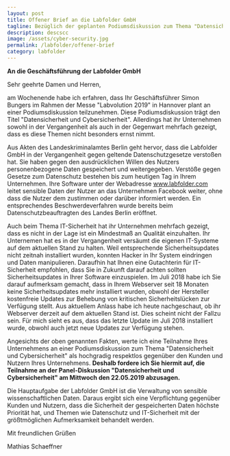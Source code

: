 ```yaml
---
layout: post
title: Offener Brief an die Labfolder GmbH
tagline: Bezüglich der geplanten Podiumsdiskussion zum Thema "Datensicherheit und Cybersicherheit"
description: descscc
image: /assets/cyber-security.jpg
permalink: /labfolder/offener-brief
category: labfolder
---
```


**An die Geschäftsführung der Labfolder GmbH**

Sehr geehrte Damen und Herren,

am Wochenende habe ich erfahren, dass Ihr Geschäftsführer Simon Bungers im Rahmen der Messe "Labvolution 2019" in Hannover plant an einer Podiumsdiskussion teilzunehmen. Diese Podiumsdiskussion trägt den Titel "Datensicherheit und Cybersicherheit". Allerdings hat ihr Unternehmen sowohl in der Vergangenheit als auch in der Gegenwart mehrfach gezeigt, dass es diese Themen nicht besonders ernst nimmt.

Aus Akten des Landeskriminalamtes Berlin geht hervor, dass die Labfolder GmbH in der Vergangenheit gegen geltende Datenschutzgesetze verstoßen hat. Sie haben gegen den ausdrücklichen Willen des Nutzers personenbezogene Daten gespeichert und weitergegeben. Verstöße gegen Gesetze zum Datenschutz bestehen bis zum heutigen Tag in Ihrem Unternehmen. Ihre Software unter der Webadresse www.labfolder.com leitet sensible Daten der Nutzer an das Unternehmen Facebook weiter, ohne dass die Nutzer dem zustimmen oder darüber informiert werden. Ein entsprechendes Beschwerdeverfahren wurde bereits beim Datenschutzbeauftragten des Landes Berlin eröffnet.

Auch beim Thema IT-Sicherheit hat ihr Unternehmen mehrfach gezeigt, dass es nicht in der Lage ist ein Mindestmaß an Qualität einzuhalten. Ihr Unternemen hat es in der Vergangenheit versäumt die eigenen IT-Systeme auf dem aktuellen Stand zu halten. Weil entsprechende Sicherheitsupdates nicht zeitnah installiert wurden, konnten Hacker in Ihr System eindringen und Daten manipulieren. Daraufhin hat Ihnen eine Gutachterin für IT-Sicherheit empfohlen, dass Sie in Zukunft darauf achten sollten Sicherheitsupdates in Ihrer Software einzuspielen. Im Juli 2018 habe ich Sie darauf aufmerksam gemacht, dass in Ihrem Webserver seit 18 Monaten keine Sicherheitsupdates mehr installiert wurden, obwohl der Hersteller kostenfreie Updates zur Behebung von kritischen Sicherheitslücken zur Verfügung stellt. Aus aktuellem Anlass habe ich heute nachgeschaut, ob ihr Webserver derzeit auf dem aktuellen Stand ist. Dies scheint nicht der Fallzu sein. Für mich sieht es aus, dass das letzte Update im Juli 2018 installiert wurde, obwohl auch jetzt neue Updates zur Verfügung stehen.

Angesichts der oben genannten Fakten, werte ich eine Teilnahme Ihres Unternehmens an einer Podiumsdiskussion zum Thema "Datensicherheit und Cybersicherheit" als hochgradig respektlos gegenüber den Kunden und Nutzern Ihres Unternehmens. **Deshalb fordere ich Sie hiermit auf, die Teilnahme an der Panel-Diskussion "Datensicherheit und Cybersicherheit" am Mittwoch den 22.05.2019 abzusagen.**

Die Hauptaufgabe der Labfolder GmbH ist die Verwaltung von sensible wissenschaftlichen Daten. Daraus ergibt sich eine Verpflichtung gegenüber Kunden und Nutzern, dass die Sicherheit der gespeicherten Daten höchste Priorität hat, und Themen wie Datenschutz und IT-Sicherheit mit der größtmöglichen Aufmerksamkeit behandelt werden.


Mit freundlichen Grüßen

Mathias Schaeffner
